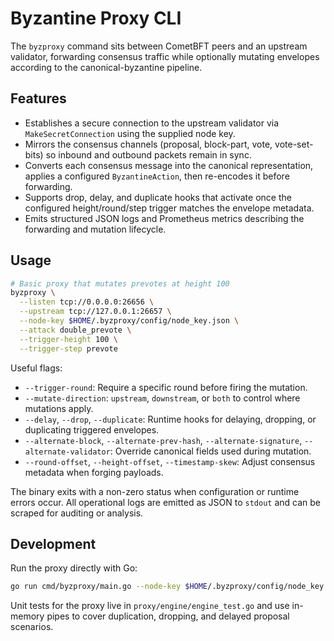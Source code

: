 # Byzantine Proxy CLI

The `byzproxy` command sits between CometBFT peers and an upstream validator, forwarding consensus traffic while optionally mutating envelopes according to the canonical-byzantine pipeline.

## Features

- Establishes a secure connection to the upstream validator via `MakeSecretConnection` using the supplied node key.
- Mirrors the consensus channels (proposal, block-part, vote, vote-set-bits) so inbound and outbound packets remain in sync.
- Converts each consensus message into the canonical representation, applies a configured `ByzantineAction`, then re-encodes it before forwarding.
- Supports drop, delay, and duplicate hooks that activate once the configured height/round/step trigger matches the envelope metadata.
- Emits structured JSON logs and Prometheus metrics describing the forwarding and mutation lifecycle.

## Usage

```bash
# Basic proxy that mutates prevotes at height 100
byzproxy \
  --listen tcp://0.0.0.0:26656 \
  --upstream tcp://127.0.0.1:26657 \
  --node-key $HOME/.byzproxy/config/node_key.json \
  --attack double_prevote \
  --trigger-height 100 \
  --trigger-step prevote
```

Useful flags:

- `--trigger-round`: Require a specific round before firing the mutation.
- `--mutate-direction`: `upstream`, `downstream`, or `both` to control where mutations apply.
- `--delay`, `--drop`, `--duplicate`: Runtime hooks for delaying, dropping, or duplicating triggered envelopes.
- `--alternate-block`, `--alternate-prev-hash`, `--alternate-signature`, `--alternate-validator`: Override canonical fields used during mutation.
- `--round-offset`, `--height-offset`, `--timestamp-skew`: Adjust consensus metadata when forging payloads.

The binary exits with a non-zero status when configuration or runtime errors occur. All operational logs are emitted as JSON to `stdout` and can be scraped for auditing or analysis.

## Development

Run the proxy directly with Go:

```bash
go run cmd/byzproxy/main.go --node-key $HOME/.byzproxy/config/node_key.json
```

Unit tests for the proxy live in `proxy/engine/engine_test.go` and use in-memory pipes to cover duplication, dropping, and delayed proposal scenarios.
